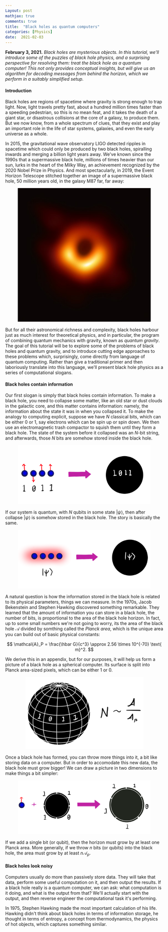 ```yaml
---
Layout: post
mathjax: true
comments: true
title:  "Black holes as quantum computers"
categories: [Physics]
date:  2021-02-03
---
```


**February 3, 2021.** *Black holes are mysterious objects. In this tutorial,
  we'll introduce some of the puzzles of black hole physics, and a surprising perspective
  for resolving them: treat the black hole as a quantum computer! This not only
  provides conceptual insights, but will give us an algorithm for
  decoding messages from behind the horizon, which we perform in a
  suitably simplified setup.*

#### Introduction

Black holes are regions of spacetime where gravity is strong enough to
trap light.
Now, light travels pretty fast, about a hundred million times faster than a
speeding pedestrian, so this is no mean feat, and it takes the death of a giant
star, or disastrous collisions at the core of a galaxy, to produce
them.
But we now know, from a whole spectrum of clues, that they exist and
play an important role in the life of star systems, galaxies, and even
the early universe as a whole.

In 2015, the gravitational wave observatory LIGO detected ripples in
spacetime which could only be produced by two black holes, spiralling inwards
and merging a billion light years away.
We've known since the 1990s that a supermassive black hole, millions
of times heavier than our sun, lurks in
the heart of the Milky Way, an achievement recognized by the 2020 Nobel
Prize in Physics.
And most spectacularly, in 2019, the Event Horizon Telescope stitched
together an image of a supermassive black hole, 50 million years old,
in the galaxy M87 far, far away:

<figure>
    <div style="text-align:center"><img src
    ="/images/posts/m87.jpg"/>
	</div>
	</figure>

But for all their astronomical richness and complexity, black holes
harbour just as much interest for theoretical physics, and in
particular, the program of combining quantum mechanics with gravity,
known as *quantum gravity*.
The goal of this tutorial will be to explore some of the problems of
black holes and quantum gravity, and to introduce cutting edge
approaches to these problems which, surprisingly, come directly from language of quantum
computing.
Rather than give a traditional primer and then laboriously translate
into this language, we'll present black hole physics as a series of
computational slogans.

#### Black holes contain information

Our first slogan is simply that black holes contain information.
To make a black hole, you need to collapse some matter, like an old
star or dust clouds in the galactic core, and this matter contains
information: namely, the information about the state it was in when
you collapsed it.
To make the analogy to computing explicit, suppose we have $N$
classical bits, which can be either $0$ or $1$, say electrons which
can be spin up or spin down. We then use an electromagnetic trash
compactor to squish them until they form a black hole.
The state of the system before it collapsed was an $N$-bit string, and
afterwards, those $N$ bits are somehow stored inside the black hole.

<figure>
    <div style="text-align:center"><img src
    ="/images/posts/bhqc1.png"/>
	</div>
	</figure>

If our system is quantum, with $N$ qubits in some state
$|\psi\rangle$, then after collapse $|\psi\rangle$ is somehow stored
in the black hole. The story is basically the same.

<figure>
    <div style="text-align:center"><img src
    ="/images/posts/bhqc2.png"/>
	</div>
	</figure>

A natural question is how the information stored in the black hole is
related to its physical parameters, things we can measure.
In the 1970s, Jacob Bekenstein and Stephen Hawking discovered
something remarkable.
They learned that the amount of information you can store in a black
hole, the number of bits, is proportional to the area of the black
hole horizon.
In fact, up to some small numbers we're not going to worry, its the
area of the black hole $\mathcal{A}$ divided by somthing called the
*Planck area*, which is the unique area you can build out of basic
physical constants:

$$
\mathcal{A}_P = \frac{\hbar G}{c^3} \approx 2.56 \times 10^{-70}
\text{ m}^2.
$$

We derive this in an appendix, but for our purposes, it will help us
form a picture of a black hole as a spherical computer.
Its surface is split into Planck area-sized pixels, which can be
either $1$ or $0$.

<figure>
    <div style="text-align:center"><img src
    ="/images/posts/bhqc3.png"/>
	</div>
	</figure>

Once a black hole has formed, you can throw more things into it, a bit
like storing data on a computer. But in order to accomodate this new
data, the black hole must grow bigger! We can draw a picture in two
dimensions to make things a bit simpler:

<figure>
    <div style="text-align:center"><img src
    ="/images/posts/bhqc4.png"/>
	</div>
	</figure>

If we add a single bit (or qubit), then the horizon must grow by at least one
Planck area.
More generally, if we throw $n$ bits (or qubits) into the black hole, the area
must grow by at least $n\mathcal{A}_p$.

#### Black holes look noisy

Computers usually do more than passively store data.
They will take that data, perform some useful computation on it, and
then output the results.
If a black hole really is a quantum computer, we can ask: what
computation is it doing, and what is the output from that?
We'll actually start with the output, and then reverse engineer the
computational task it's performing.

In 1975, Stephen Hawking made the most important calculation of his
life.
Hawking didn't think about black holes in terms of information
storage, he thought in terms of entropy, a concept from
thermodynamics, the physics of hot objects, which captures something
similar.

<!-- ##### Introduction

A black hole is a very special type of quantum computer. In this
tutorial, we'll explore a few properties of these computers using the
tools of
[physics hacking](https://hapax.github.io/physics/teaching/hacks/napkin-hacks/#sec-1). The
prerequisites are very mild: a background in pre-calculus mathematics
and a nodding familiarity with high school physics.

##### A hacker's guide to black holes

A black hole is an object which has collapsed under its own gravity to
form a light-trapping region.
We can estimate various properties of this region using a few
equations and some inspired guesswork.

#### System size

Suppose the black hole has mass $M$.
A running theme will be different ways of estimating the energy stored
in the black hole, and to start with, we invoke the most famous
formula ever:

$$
E = Mc^2,
$$

where $c = 3 \times 10^8 \text{ m/s}$ is the speed of light.
This is how much *mass-energy* the black hole has, according to
Einstein's gem.
Since a black hole is a gravitational object, it also stores
gravitational energy, which we can estimate as

$$
E \sim \frac{GM^2}{R}
$$

where $R$ is the size of the black hole.
This follows immediately from the formula for gravitational
potential, but we can derive it a little more carefully.
First, note that from Newton's law of gravitation, the force the black
hole applies on itself is roughly

$$
F_\text{grav} \sim \frac{GM^2}{R^2},
$$

where $G = 6.67 \times 10^{-11}$ (in SI units) is Newton's constant.
Applying a force over a distance gives energy (work), so we estimate
that

$$
E \sim F_\text{grav} R \sim \frac{GM^2}{R}
$$

as claimed.
Now, if we equate these two forms of energy, we find the famous
*Schwarzschild radius* $R$:

$$
Mc^2 \sim \frac{GM^2}{R} \quad \Longrightarrow \quad R \sim \frac{GM}{c^2}.
$$

This is exactly what we find in general relativity up to a factor of
two, $R = 2GM/c^2$.
Just to give a sense of how small this is, the sun weights $M_\odot = 2
\times 10^{30} \text{ kg}$, so if it collapsed into a black hole, it
would have a Schwarzschild radius of

$$
R = \frac{2GM_\odot}{c^2} = \frac{2(6.67\times 10^{-11})(2 \times
10^{30})}{(3\times 10^8)^2} \text{ m} \approx 3 \text{ km}.
$$

It would fit on the University Endowment Lands of UBC.

#### Let there be heat

Although a black hole traps any light that falls inside, Stephen
Hawking made the remarkable discovery that just outside the boundary,
black holes emit faint radiation, just like a hot lump of coal.
Once again, we will rather slapdash, and try and work out only the
wavelength of a typical photon coming out of the black hole.
It seems reasonable to assume that, like the fundamental frequency of
a violin or a flute, the black hole likes to make photons with
wavelengths proportional to the Schwarzschild radius $R$.

This has various implications.
Most importantly, the hotter an object is, the smaller the wavelength
of the typical photons it produces.
This explains why a very hot coal is orange or yellow, and becomes red
(a longer wavelength of light) as it cools.
The relationship is governed by something called *Wien's law*:

$$
\lambda \sim \frac{hc}{kT},
$$

where $h = 6.62 \times 10^{-34}$ is Planck's constant,
and $k = 1.38 \times 10^{-23}$ is Boltzmann's constant (both in SI
units).
The key point is that wavelengths get shorter as temperature rises,
and the rest of the constants are added to ensure things make
dimensional sense.
Setting $\lambda = R$ and making $T$ the subject, we obtain the
*Hawking temperature* of a black hole:

$$
T \sim \frac{hc}{kR} \sim \frac{hc^3}{GMk}.
$$

<!-- Max Planck, one of the founding fathers of quantum mechanics, came up
with a general formula for the amount of energy in a photon of
wavelength $\lambda$, $\varepsilon = hc/\lambda$, where $h = 6.62
\times 10^{-34}$ (in SI units).
Then the typical Hawking photon coming out of a black hole has energy
$$
\varepsilon \sim \frac{hc}{R} \sim \frac{hc^3}{GM}.
$$
Not only does the black hole radiate like a hot lump of coal, it does
so for the same reason: it has a temperature!
The relationship between the enery of the photon -->

<!-- Note that black holes heat up as they get small!
Once again, we can check what would happen if the sun were a black
hole.
Using our previous result for the Schwarzschild radius, the Hawking
temperature would be

$$
T \sim \frac{(6.62 \times 10^{-34})(3 \times 10^8)}{(1.38 \times
10^{-23})(3000)} \text{ K} = 5 \times 10^{-6} \text{ K}.
$$

This is millions of times colder than empty space, which has a
temperature of about $3 \text{ K}$.
The black holes in equilibrium with the vacuum have radius around

$$
R \sim \frac{hc}{kT} = \frac{(6.62 \times 10^{-34})(3 \times 10^8)}{(1.38 \times
10^{-23})(3)} \text{ m} = 5 \text{ mm},
$$

<!-- If the sun did collapse to form a black hole, it would get heated up
by the surrounding vacuum.
Since mass gets smaller with temperature, this means it would shrink
dramatically! -->

<!-- about the length of an ant.

#### Black hole molecules

We've measured the energy in a black hole using Einstein's mass-energy
formula, and Newton's formula for gravitation.
Let's measure the energy a different way, in terms of *heat*.
People often say that the temperature of the substance measures the
amount of "molecular motion", or kinetic energy per molecule.
This sounds fuzzy, but can be written as a perfectly rigorous
equation called the *equipartition theorem*:

$$
E \sim N \text{k}T,
$$

where $E$ is the total kinetic energy of molecules, or *heat*, and $N$
is the total number of particles.
We can use this to estimate the total number of "molecules" in a black
hole. Using the mass-energy form for simplicity, we have

$$
E = Mc^2 \sim Nk T \sim \frac{Nhc}{R} \quad \Longrightarrow \quad N
\sim \frac{RMc}{h} \sim \frac{R^2c^3}{Gh}.
$$

This is a strange and remarkable result.
The first thing to notice is that the number of particles is
proportional to $R^2$, and hence the *surface area* $4\pi R^2$ of the
black hole.
Usually, the number of particles is proportional to the *volume* of a
material, not the surface area, so something weird appears to be
happening.
The second interesting thing is that we are dividing the surface area
by a particular combination of constants,

$$
A_P = \frac{Gh}{c^3},
$$

called the *Planck area*.
For various reasons, it can be regarded as the smallest area that
makes sense.

We can recast what we have learned about black holes in terms of
computers.
Things fall into the black hole, a bit like entering data onto a
computer.
The total system size is $N$, which comes from splitting the surface
area of the black hole into pixels of area $A_P$.
Finally, the black hole will output information in the form of photons. -->
<!-- with the typical length given by the current size of the black hole.-->

